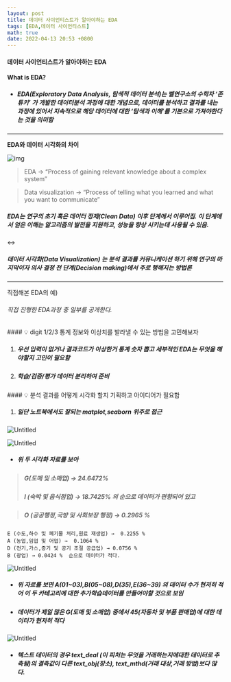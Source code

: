 ```yaml
---
layout: post
title: 데이터 사이언티스트가 알아야하는 EDA
tags: [EDA,데이터 사이언티스트]
math: true
date: 2022-04-13 20:53 +0800
---
```


#### 데이터 사이언티스트가 알아야하는 EDA


**What is EDA?**

- ##### EDA(Exploratory Data Analysis, 탐색적 데이터 분석)는 벨연구소의 수학자 ‘존 튜키’ 가 개발한 데이터분석 과정에 대한 개념으로, 데이터를 분석하고 결과를 내는 과정에 있어서 지속적으로 해당 데이터에 대한 ‘탐색과 이해’를 기본으로 가져야한다는 것을 의미함

***


**EDA와 데이터 시각화의 차이**

![img](https://s3.us-west-2.amazonaws.com/secure.notion-static.com/bfa6d910-5ac7-45ef-ac33-a71b5029169f/Untitled.png?X-Amz-Algorithm=AWS4-HMAC-SHA256&X-Amz-Content-Sha256=UNSIGNED-PAYLOAD&X-Amz-Credential=AKIAT73L2G45EIPT3X45%2F20221130%2Fus-west-2%2Fs3%2Faws4_request&X-Amz-Date=20221130T161233Z&X-Amz-Expires=86400&X-Amz-Signature=22fa8c54dfdecb5dc492552a7acd88155bdddaea936264ceb6d4521dfaeb100f&X-Amz-SignedHeaders=host&response-content-disposition=filename%3D%22Untitled.png%22&x-id=GetObject)

> EDA → “Process of gaining relevant knowledge about a complex system”

> Data visualization → “Process of telling what you learned and what you want to communicate”


##### EDA는 연구의 초기 혹은 데이터 정제(Clean Data) 이후 단계에서 이루어짐. 이 단계에서 얻은 이해는 알고리즘의 발전을 지원하고, 성능을 향상 시키는데 사용될 수 있음.

↔

##### 데이터 시각화(Data Visualization) 는 분석 결과를 커뮤니케이션 하기 위해 연구의 마지막이자 의사 결정 전 단계(Decision making)에서 주로 행해지는 방법론



*** 

직접해본 EDA의 예)

###### 직접 진행한 EDA과정 중 일부를 공개한다.

<aside>
#### 💡 digit 1/2/3 통계 정보와 이상치를 발라낼 수 있는 방법을 고민해보자   

1. ##### 우선 입력이 없거나 결과코드가 이상한거 통계 숫자 뽑고 세부적인 EDA는 무엇을 해야할지 고민이 필요함
2. ##### 학습/검증/평가 데이터 분리하여 준비
</aside>

<aside>
#### 💡 분석 결과를 어떻게 시각화 할지 기획하고 아이디어가 필요함

1. ##### 일단 노트북에서도 잘되는 matplot,seaborn 위주로 접근
</aside>

![Untitled](https://s3.us-west-2.amazonaws.com/secure.notion-static.com/b792c9de-7929-4faa-b091-0df475ed484b/Untitled.png?X-Amz-Algorithm=AWS4-HMAC-SHA256&X-Amz-Content-Sha256=UNSIGNED-PAYLOAD&X-Amz-Credential=AKIAT73L2G45EIPT3X45%2F20221130%2Fus-west-2%2Fs3%2Faws4_request&X-Amz-Date=20221130T162035Z&X-Amz-Expires=86400&X-Amz-Signature=d5a762af013fe72c2712af74b52891bbe1e0af4cb7e10c58c3367f9e40285b10&X-Amz-SignedHeaders=host&response-content-disposition=filename%3D%22Untitled.png%22&x-id=GetObject)

![Untitled](https://s3.us-west-2.amazonaws.com/secure.notion-static.com/4a8df7b4-b087-4bb4-87d9-77d47f1135a4/Untitled.png?X-Amz-Algorithm=AWS4-HMAC-SHA256&X-Amz-Content-Sha256=UNSIGNED-PAYLOAD&X-Amz-Credential=AKIAT73L2G45EIPT3X45%2F20221130%2Fus-west-2%2Fs3%2Faws4_request&X-Amz-Date=20221130T162100Z&X-Amz-Expires=86400&X-Amz-Signature=08d3ad4c831418eb8727bffc61056a31480c4439513c85d6da8226a6b48497cc&X-Amz-SignedHeaders=host&response-content-disposition=filename%3D%22Untitled.png%22&x-id=GetObject)

- ##### 위 두 시각화 자료를 보아
    
> ##### G(도매 및 소매업) →  24.6472%
> ##### I (숙박 및 음식점업) → 18.7425% 의 순으로 데이터가 편향되어 있고
    
> ##### O (공공행정,국방 및 사회보장 행정) →  0.2965 %
    E (수도,하수 및 폐기물 처리,원료 재생업) →  0.2255 %
    A (농업,임업 및 어업) →  0.1064 %
    D (전기,가스,증기 및 공기 조절 공급업) → 0.0756 %
    B (광업) → 0.0424 %  순으로 데이터가 적다.

![Untitled](https://s3.us-west-2.amazonaws.com/secure.notion-static.com/c7b21916-ce30-4b75-b1ac-564ece668a9f/Untitled.png?X-Amz-Algorithm=AWS4-HMAC-SHA256&X-Amz-Content-Sha256=UNSIGNED-PAYLOAD&X-Amz-Credential=AKIAT73L2G45EIPT3X45%2F20221130%2Fus-west-2%2Fs3%2Faws4_request&X-Amz-Date=20221130T162156Z&X-Amz-Expires=86400&X-Amz-Signature=94ea51cbf4fa206fc75e09154781aecb364cb7774c76bf7ecdf6d6d971a20215&X-Amz-SignedHeaders=host&response-content-disposition=filename%3D%22Untitled.png%22&x-id=GetObject)

- ##### 위 자료를 보면 A(01~03),B(05~08),D(35),E(36~39) 의 데이터 수가 현저히 적어 이 두 카테고리에 대한 추가학습데이터를 만들어야할 것으로 보임
- ##### 데이터가 제일 많은 G(도매 및 소매업) 중에서 45(자동차 및 부품 판매업)에 대한 데이터가 현저히 적다


![Untitled](https://s3.us-west-2.amazonaws.com/secure.notion-static.com/4617c33e-b333-4e9a-9192-c8b7e578675b/Untitled.png?X-Amz-Algorithm=AWS4-HMAC-SHA256&X-Amz-Content-Sha256=UNSIGNED-PAYLOAD&X-Amz-Credential=AKIAT73L2G45EIPT3X45%2F20221130%2Fus-west-2%2Fs3%2Faws4_request&X-Amz-Date=20221130T162222Z&X-Amz-Expires=86400&X-Amz-Signature=4ea29803915554d944b4faf6dadd4a2a7f1e88282ecea03ca665fdc7b7e4c3c1&X-Amz-SignedHeaders=host&response-content-disposition=filename%3D%22Untitled.png%22&x-id=GetObject)

- ##### 텍스트 데이터의 경우 text_deal (이 피처는 무엇을 거래하는지에대한 데이터로 추측됨)의 결측값이 다른 text_obj(장소), text_mthd(거래 대상,거래 방법)보다 많다.


